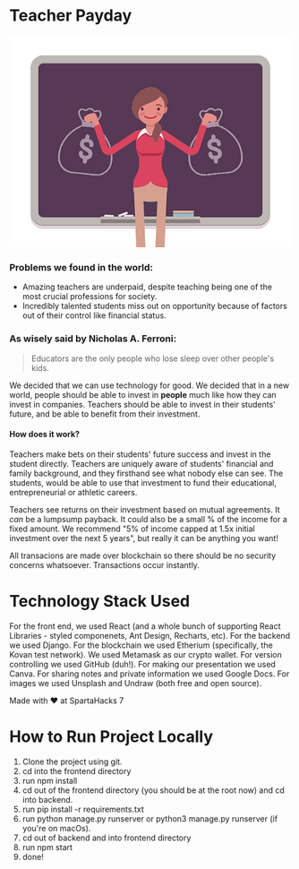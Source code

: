 # Teacher Payday

![Teacher logo](https://raw.githubusercontent.com/shouryan01/Teacher-Payday/master/frontend/public/teacher.jpeg)




### Problems we found in the world: 
- Amazing teachers are underpaid, despite teaching being one of the most crucial professions for society.
- Incredibly talented students miss out on opportunity because of factors out of their control like financial status.


### As wisely said by Nicholas A. Ferroni:
> Educators are the only people who lose sleep over other people's kids.


We decided that we can use technology for good. We decided that in a new world, people should be able to invest in **people** much like how they can invest in companies. Teachers should be able to invest in their students' future, and be able to benefit from their investment.

#### How does it work?

Teachers make bets on their students' future success and invest in the student directly. Teachers are uniquely aware of students' financial and family background, and they firsthand see what nobody else can see. The students, would be able to use that investment to fund their educational, entrepreneurial or athletic careers.

Teachers see returns on their investment based on mutual agreements. It *can* be a lumpsump payback. It could also be a small % of the income for a fixed amount. We recommend "5% of income capped at 1.5x initial investment over the next 5 years", but really it can be anything you want!

All transacions are made over blockchain so there should be no security concerns whatsoever. Transactions occur instantly.




# Technology Stack Used
For the front end, we used React (and a whole bunch of supporting React Libraries - styled componenets, Ant Design, Recharts, etc). For the backend we used Django. For the blockchain we used Etherium (specifically, the Kovan test network). We used Metamask as our crypto wallet.
For version controlling we used GitHub (duh!). For making our presentation we used Canva. For sharing notes and private information we used Google Docs. For images we used Unsplash and Undraw (both free and open source).


Made with ❤️ at SpartaHacks 7

# How to Run Project Locally

1. Clone the project using git.
2. cd into the frontend directory
3. run npm install
4. cd out of the frontend directory (you should be at the root now) and cd into backend.
5. run pip install -r requirements.txt
6. run python manage.py runserver or python3 manage.py runserver (if you're on macOs).
7. cd out of backend and into frontend directory
8. run npm start
9. done!

